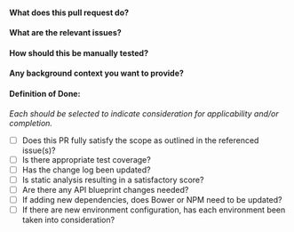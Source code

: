 #### What does this pull request do?


#### What are the relevant issues?


#### How should this be manually tested?


#### Any background context you want to provide?


#### Definition of Done:
*Each should be selected to indicate consideration for applicability and/or completion.*

- [ ] Does this PR fully satisfy the scope as outlined in the referenced issue(s)?
- [ ] Is there appropriate test coverage?
- [ ] Has the change log been updated?
- [ ] Is static analysis resulting in a satisfactory score?
- [ ] Are there any API blueprint changes needed?
- [ ] If adding new dependencies, does Bower or NPM need to be updated?
- [ ] If there are new environment configuration, has each environment been taken into consideration?